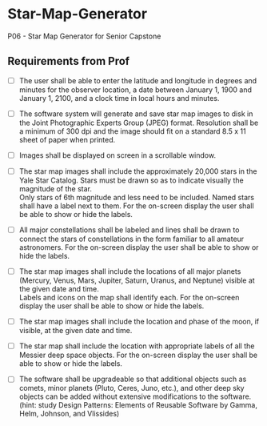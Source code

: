 # Star-Map-Generator
P06 - Star Map Generator for Senior Capstone

## Requirements from Prof
- [ ] The user shall be able to enter the latitude and longitude in degrees and minutes for 
the observer location, a date between January 1, 1900 and January 1, 2100, and a 
clock time in local hours and minutes.

- [ ] The software system will generate and save star map images to disk in the Joint 
Photographic Experts Group (JPEG) format. Resolution shall be a minimum of 300 
dpi and the image should fit on a standard 8.5 x 11 sheet of paper when printed.

- [ ] Images shall be displayed on screen in a scrollable window.

- [ ] The star map images shall include the approximately 20,000 stars in the Yale Star 
Catalog. Stars must be drawn so as to indicate visually the magnitude of the star.  
Only stars of 6th magnitude and less need to be included. Named stars shall have a 
label next to them.  For the on-screen display the user shall be able to show or hide 
the labels.

- [ ] All major constellations shall be labeled and lines shall be drawn to connect the stars 
of constellations in the form familiar to all amateur astronomers. For the on-screen 
display the user shall be able to show or hide the labels.

- [ ] The star map images shall include the locations of all major planets (Mercury, Venus, 
Mars, Jupiter, Saturn, Uranus, and Neptune) visible at the given date and time.  
Labels and icons on the map shall identify each. For the on-screen display the user 
shall be able to show or hide the labels.

- [ ] The star map images shall include the location and phase of the moon, if visible, at 
the given date and time.

- [ ] The star map shall include the location with appropriate labels of all the Messier deep 
space objects.  For the on-screen display the user shall be able to show or hide the 
labels.

- [ ] The software shall be upgradeable so that additional objects such as comets, minor 
planets (Pluto, Ceres, Juno, etc.), and other deep sky objects can be added without 
extensive modifications to the software. (hint: study Design Patterns: Elements of 
Reusable Software by Gamma, Helm, Johnson, and Vlissides)
